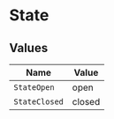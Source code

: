 # State


## Values

| Name          | Value         |
| ------------- | ------------- |
| `StateOpen`   | open          |
| `StateClosed` | closed        |